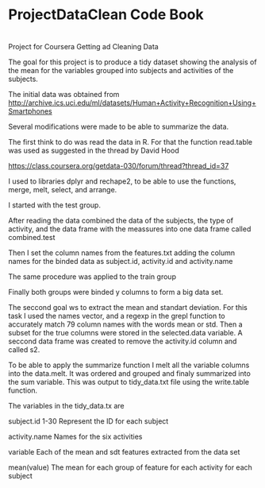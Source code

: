 # ProjectDataClean Code Book
# 
Project for Coursera Getting ad Cleaning Data

The goal for this project is to produce a tidy dataset showing the analysis of the mean for the variables grouped into subjects and activities of the subjects.

The initial data was obtained from http://archive.ics.uci.edu/ml/datasets/Human+Activity+Recognition+Using+Smartphones

Several modifications were made to be able to summarize the data.

The first think to do was read the data in R. For that the function read.table was used as suggested in the thread by David Hood

https://class.coursera.org/getdata-030/forum/thread?thread_id=37

I used to libraries dplyr and rechape2, to be able to use the functions, merge, melt, select, and arrange. 

I started with the test group.

After reading the data combined the data of the subjects, the type of activity, and the data frame with the meassures into one data frame called combined.test

Then I set the column names from the features.txt adding the column names for the binded data as subject.id, activity.id and activity.name

The same procedure was applied to the train group

Finally both groups were binded y columns to form a big data set.

The seccond goal ws to extract the mean and standart deviation. For this task I used the names vector, and a regexp in the grepl function to accurately match 79 column names with the words mean or std. Then a subset for the true columns were stored in the selected.data variable. A seccond data frame was created to remove the activity.id column and called s2.

To be able to apply the summarize function I melt all the variable columns into the data.melt. It was ordered and grouped and finaly summarized into the sum variable. This was output to tidy_data.txt file using the write.table function.

The variables in the tidy_data.tx are

subject.id
1-30 Represent the ID for each subject 

activity.name
Names for the six activities

variable
Each of the mean and sdt features extracted from the data set

mean(value)
The mean for each group of feature for each activity for each subject


